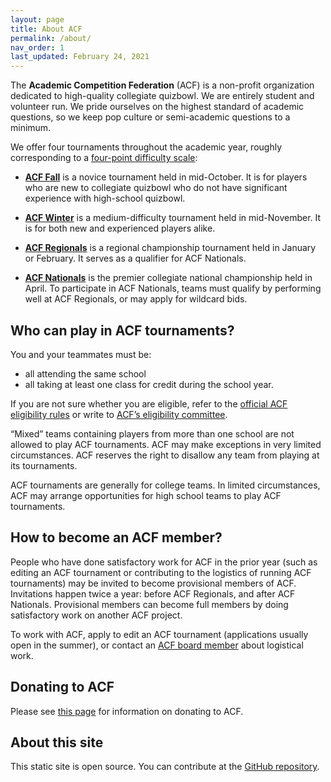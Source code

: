 ```yaml
---
layout: page
title: About ACF
permalink: /about/
nav_order: 1
last_updated: February 24, 2021
---
```


The **Academic Competition Federation** (ACF) is a non-profit organization dedicated to high-quality collegiate quizbowl. We are entirely student and volunteer run. We pride ourselves on the highest standard of academic questions, so we keep pop culture or semi-academic questions to a minimum.

We offer four tournaments throughout the academic year, roughly corresponding to a [four-point difficulty scale](https://collegequizbowlcalendar.com/difficulty-scale/):

- **[ACF Fall](/fall)** is a novice tournament held in mid-October. It is for players who are new to collegiate quizbowl who do not have significant experience with high-school quizbowl.

- **[ACF Winter](/winter)** is a medium-difficulty tournament held in mid-November. It is for both new and experienced players alike.

- **[ACF Regionals](/regionals)** is a regional championship tournament held in January or February. It serves as a qualifier for ACF Nationals.

- **[ACF Nationals](/nationals)** is the premier collegiate national championship held in April. To participate in ACF Nationals, teams must qualify by performing well at ACF Regionals, or may apply for wildcard bids.

## Who can play in ACF tournaments?

You and your teammates must be:

- all attending the same school
- all taking at least one class for credit during the school year.

If you are not sure whether you are eligible, refer to the [official ACF eligibility rules](/eligibility-rules/) or write to [ACF’s eligibility committee](mailto:eligibility@acf-quizbowl.com).

“Mixed” teams containing players from more than one school are not allowed to play ACF tournaments. ACF may make exceptions in very limited circumstances. ACF reserves the right to disallow any team from playing at its tournaments.

ACF tournaments are generally for college teams. In limited circumstances, ACF may arrange opportunities for high school teams to play ACF tournaments.

## How to become an ACF member?

People who have done satisfactory work for ACF in the prior year (such as editing an ACF tournament or contributing to the logistics of running ACF tournaments) may be invited to become provisional members of ACF. Invitations happen twice a year: before ACF Regionals, and after ACF Nationals. Provisional members can become full members by doing satisfactory work on another ACF project.

To work with ACF, apply to edit an ACF tournament (applications usually open in the summer), or contact an [ACF board member](/members#officers) about logistical work.

## Donating to ACF

Please see [this page](/donate/) for information on donating to ACF.

## About this site

This static site is open source. You can contribute at the [GitHub repository](https://github.com/acf-quizbowl/acf-quizbowl.github.io/).
